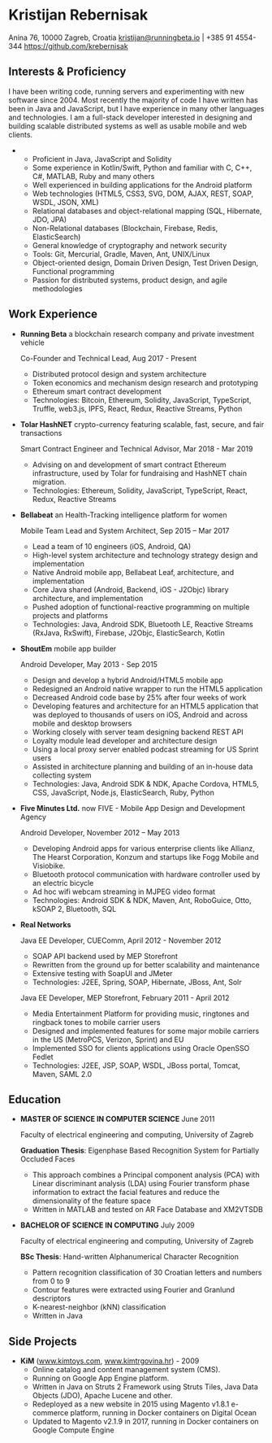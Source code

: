 Kristijan Rebernisak
====================

Anina 76, 10000 Zagreb, Croatia
kristijan@runningbeta.io | +385 91 4554-344
<https://github.com/krebernisak>

Interests & Proficiency
-----------------------

I have been writing code, running servers and experimenting with new software since 2004. Most recently the majority of code I have written has been in Java and JavaScript, but I have experience in many other languages and technologies. I am a full-stack developer interested in designing and building scalable distributed systems as well as usable mobile and web clients.

* 
    - Proficient in Java, JavaScript and Solidity
    - Some experience in Kotlin/Swift, Python and familiar with C, C++, C#, MATLAB, Ruby and many others
    - Well experienced in building applications for the Android platform
    - Web technologies (HTML5, CSS3, SVG, DOM, AJAX, REST, SOAP, WSDL, JSON, XML)
    - Relational databases and object-relational mapping (SQL, Hibernate, JDO, JPA)
    - Non-Relational databases (Blockchain, Firebase, Redis, ElasticSearch)
    - General knowledge of cryptography and network security
    - Tools: Git, Mercurial, Gradle, Maven, Ant, UNIX/Linux
    - Object-oriented design, Domain Driven Design, Test Driven Design, Functional programming
    - Passion for distributed systems, product design, and agile methodologies

Work Experience
---------------

*   **Running Beta** a blockchain research company and private investment vehicle

    Co-Founder and Technical Lead, Aug 2017 - Present

    - Distributed protocol design and system architecture
    - Token economics and mechanism design research and prototyping
    - Ethereum smart contract development
    - Technologies: Bitcoin, Ethereum, Solidity, JavaScript, TypeScript, Truffle, web3.js, IPFS, React, Redux, Reactive Streams, Python

*   **Tolar HashNET** crypto-currency featuring scalable, fast, secure, and fair transactions

    Smart Contract Engineer and Technical Advisor, Mar 2018 - Mar 2019

    - Advising on and development of smart contract Ethereum infrastructure, used by Tolar for fundraising and HashNET chain migration.
    - Technologies: Ethereum, Solidity, JavaScript, TypeScript, React, Redux, Reactive Streams

*   **Bellabeat** an Health-Tracking intelligence platform for women

    Mobile Team Lead and System Architect, Sep 2015 – Mar 2017

    - Lead a team of 10 engineers (iOS, Android, QA)
    - High-level system architecture and technology strategy design and implementation
    - Native Android mobile app, Bellabeat Leaf, architecture, and implementation
    - Core Java shared (Android, Backend, iOS - J2Objc) library architecture, and implementation
    - Pushed adoption of functional-reactive programming on multiple projects and platforms
    - Technologies: Java, Android SDK, Bluetooth LE, Reactive Streams (RxJava, RxSwift), Firebase, J2Objc, ElasticSearch, Kotlin

*   **ShoutEm** mobile app builder

    Android Developer, May 2013 - Sep 2015

    - Design and develop a hybrid Android/HTML5 mobile app
    - Redesigned an Android native wrapper to run the HTML5 application
    - Decreased Android code base by 25% after four weeks of work
    - Developing features and architecture for an HTML5 application that was deployed to thousands of users on iOS, Android and across mobile and desktop browsers
    - Working closely with server team designing backend REST API
    - Loyalty module lead developer and architecture design
    - Using a local proxy server enabled podcast streaming for US Sprint users
    - Assisted in architecture planning and building of an in-house data collecting system
    - Technologies: Java, Android SDK & NDK, Apache Cordova, HTML5, CSS, JavaScript, Node.js, ElasticSearch, Ruby, Python

*   **Five Minutes Ltd.** now FIVE - Mobile App Design and Development Agency

    Android Developer, November 2012 – May 2013

    - Developing Android apps for various enterprise clients like Allianz, The Hearst Corporation, Konzum and startups like Fogg Mobile and Visiobike.
    - Bluetooth protocol communication with hardware controller used by an electric bicycle
    - Ad hoc wifi webcam streaming in MJPEG video format
    - Technologies: Android SDK & NDK, Maven, Ant, RoboGuice, Otto, kSOAP 2, Bluetooth, SQL

*   **Real Networks**

    Java EE Developer, CUEComm, April 2012 - November 2012

    - SOAP API backend used by MEP Storefront
    - Rewritten from the ground up for better scalability and maintenance
    - Extensive testing with SoapUI and JMeter
    - Technologies: J2EE, Spring, SOAP, Hibernate, JBoss, Ant, Solr

    Java EE Developer, MEP Storefront, February 2011 - April 2012

    - Media Entertainment Platform for providing music, ringtones and ringback tones to mobile carrier users
    - Designed and implemented features for some major mobile carriers in the US (MetroPCS, Verizon, Sprint) and EU
    - Implemented SSO for clients applications using Oracle OpenSSO Fedlet
    - Technologies: J2EE, JSP, SOAP, WSDL, JBoss portal, Tomcat, Maven, SAML 2.0

Education
---------

*   **MASTER OF SCIENCE IN COMPUTER SCIENCE** June 2011

    Faculty of electrical engineering and computing, University of Zagreb

    **Graduation Thesis**: Eigenphase Based Recognition System for Partially Occluded Faces
    - This approach combines a Principal component analysis (PCA) with Linear discriminant analysis (LDA) using Fourier transform phase information to extract the facial features and reduce the dimensionality of the feature space
    - Written in MATLAB and tested on AR Face Database and XM2VTSDB

*   **BACHELOR OF SCIENCE IN COMPUTING** July 2009

    Faculty of electrical engineering and computing, University of Zagreb

    **BSc Thesis**: Hand-written Alphanumerical Character Recognition
    - Pattern recognition classification of 30 Croatian letters and numbers from 0 to 9
    - Contour features were extracted using Fourier and Granlund descriptors
    - K-nearest-neighbor (kNN) classification
    - Written in Java

Side Projects
-------------
*   **KiM** (www.kimtoys.com, www.kimtrgovina.hr) - 2009
    - Online catalog and content management system (CMS).
    - Running on Google App Engine platform.
    - Written in Java on Struts 2 Framework using Struts Tiles, Java Data Objects (JDO), Apache Lucene and other.
    - Redeployed as a new website in 2015 using Magento v1.8.1 e-commerce platform, running in Docker containers on Digital Ocean
    - Updated to Magento v2.1.9 in 2017, running in Docker containers on Google Compute Engine
